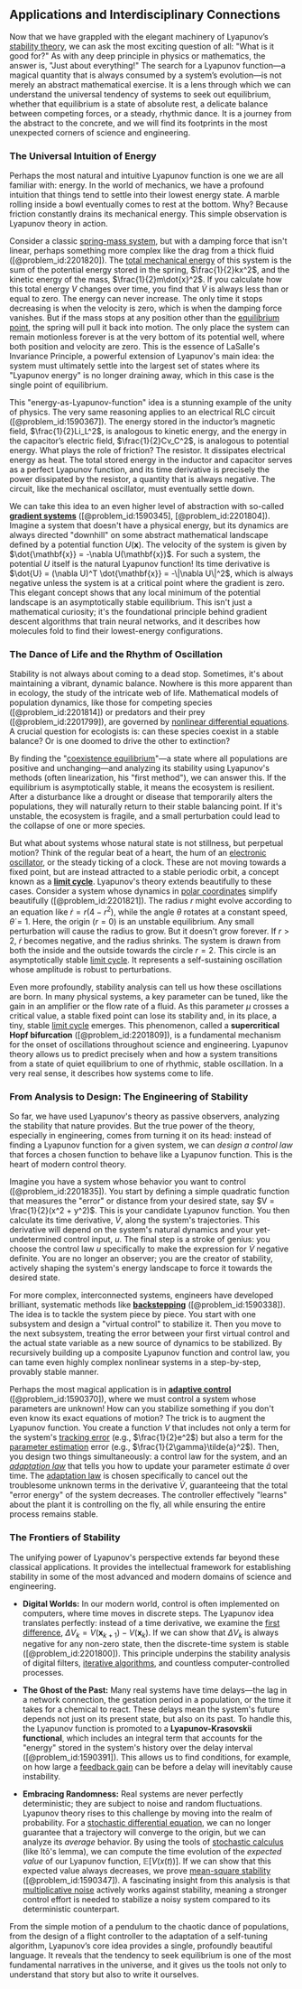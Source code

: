 ## Applications and Interdisciplinary Connections

Now that we have grappled with the elegant machinery of Lyapunov’s [stability theory](@article_id:149463), we can ask the most exciting question of all: "What is it good for?" As with any deep principle in physics or mathematics, the answer is, "Just about everything!" The search for a Lyapunov function—a magical quantity that is always consumed by a system’s evolution—is not merely an abstract mathematical exercise. It is a lens through which we can understand the universal tendency of systems to seek out equilibrium, whether that equilibrium is a state of absolute rest, a delicate balance between competing forces, or a steady, rhythmic dance. It is a journey from the abstract to the concrete, and we will find its footprints in the most unexpected corners of science and engineering.

### The Universal Intuition of Energy

Perhaps the most natural and intuitive Lyapunov function is one we are all familiar with: energy. In the world of mechanics, we have a profound intuition that things tend to settle into their lowest energy state. A marble rolling inside a bowl eventually comes to rest at the bottom. Why? Because friction constantly drains its mechanical energy. This simple observation is Lyapunov theory in action.

Consider a classic [spring-mass system](@article_id:176782), but with a damping force that isn't linear, perhaps something more complex like the drag from a thick fluid ([@problem_id:2201820]). The [total mechanical energy](@article_id:166859) of this system is the sum of the potential energy stored in the spring, $\frac{1}{2}kx^2$, and the kinetic energy of the mass, $\frac{1}{2}m\dot{x}^2$. If you calculate how this total energy $V$ changes over time, you find that $\dot{V}$ is always less than or equal to zero. The energy can never increase. The only time it stops decreasing is when the velocity is zero, which is when the damping force vanishes. But if the mass stops at any position other than the [equilibrium point](@article_id:272211), the spring will pull it back into motion. The only place the system can remain motionless forever is at the very bottom of its potential well, where both position and velocity are zero. This is the essence of LaSalle's Invariance Principle, a powerful extension of Lyapunov's main idea: the system must ultimately settle into the largest set of states where its "Lyapunov energy" is no longer draining away, which in this case is the single point of equilibrium.

This "energy-as-Lyapunov-function" idea is a stunning example of the unity of physics. The very same reasoning applies to an electrical RLC circuit ([@problem_id:1590367]). The energy stored in the inductor’s magnetic field, $\frac{1}{2}Li_L^2$, is analogous to kinetic energy, and the energy in the capacitor’s electric field, $\frac{1}{2}Cv_C^2$, is analogous to potential energy. What plays the role of friction? The resistor. It dissipates electrical energy as heat. The total stored energy in the inductor and capacitor serves as a perfect Lyapunov function, and its time derivative is precisely the power dissipated by the resistor, a quantity that is always negative. The circuit, like the mechanical oscillator, must eventually settle down.

We can take this idea to an even higher level of abstraction with so-called **[gradient systems](@article_id:275488)** ([@problem_id:1590345], [@problem_id:2201804]). Imagine a system that doesn't have a physical energy, but its dynamics are always directed "downhill" on some abstract mathematical landscape defined by a potential function $U(\mathbf{x})$. The velocity of the system is given by $\dot{\mathbf{x}} = -\nabla U(\mathbf{x})$. For such a system, the potential $U$ itself is the natural Lyapunov function! Its time derivative is $\dot{U} = (\nabla U)^T \dot{\mathbf{x}} = -\|\nabla U\|^2$, which is always negative unless the system is at a critical point where the gradient is zero. This elegant concept shows that any local minimum of the potential landscape is an asymptotically stable equilibrium. This isn't just a mathematical curiosity; it's the foundational principle behind gradient descent algorithms that train neural networks, and it describes how molecules fold to find their lowest-energy configurations.

### The Dance of Life and the Rhythm of Oscillation

Stability is not always about coming to a dead stop. Sometimes, it's about maintaining a vibrant, dynamic balance. Nowhere is this more apparent than in ecology, the study of the intricate web of life. Mathematical models of population dynamics, like those for competing species ([@problem_id:2201814]) or predators and their prey ([@problem_id:2201799]), are governed by [nonlinear differential equations](@article_id:164203). A crucial question for ecologists is: can these species coexist in a stable balance? Or is one doomed to drive the other to extinction?

By finding the "[coexistence equilibrium](@article_id:273198)"—a state where all populations are positive and unchanging—and analyzing its stability using Lyapunov's methods (often linearization, his "first method"), we can answer this. If the equilibrium is asymptotically stable, it means the ecosystem is resilient. After a disturbance like a drought or disease that temporarily alters the populations, they will naturally return to their stable balancing point. If it's unstable, the ecosystem is fragile, and a small perturbation could lead to the collapse of one or more species.

But what about systems whose natural state is not stillness, but perpetual motion? Think of the regular beat of a heart, the hum of an [electronic oscillator](@article_id:274219), or the steady ticking of a clock. These are not moving towards a fixed point, but are instead attracted to a stable periodic orbit, a concept known as a **[limit cycle](@article_id:180332)**. Lyapunov's theory extends beautifully to these cases. Consider a system whose dynamics in [polar coordinates](@article_id:158931) simplify beautifully ([@problem_id:2201821]). The radius $r$ might evolve according to an equation like $\dot{r} = r(4 - r^2)$, while the angle $\theta$ rotates at a constant speed, $\dot{\theta}=1$. Here, the origin ($r=0$) is an unstable equilibrium. Any small perturbation will cause the radius to grow. But it doesn't grow forever. If $r \gt 2$, $\dot{r}$ becomes negative, and the radius shrinks. The system is drawn from both the inside and the outside towards the circle $r=2$. This circle is an asymptotically stable [limit cycle](@article_id:180332). It represents a self-sustaining oscillation whose amplitude is robust to perturbations.

Even more profoundly, stability analysis can tell us how these oscillations are born. In many physical systems, a key parameter can be tuned, like the gain in an amplifier or the flow rate of a fluid. As this parameter $\mu$ crosses a critical value, a stable fixed point can lose its stability and, in its place, a tiny, stable [limit cycle](@article_id:180332) emerges. This phenomenon, called a **supercritical Hopf bifurcation** ([@problem_id:2201809]), is a fundamental mechanism for the onset of oscillations throughout science and engineering. Lyapunov theory allows us to predict precisely when and how a system transitions from a state of quiet equilibrium to one of rhythmic, stable oscillation. In a very real sense, it describes how systems come to life.

### From Analysis to Design: The Engineering of Stability

So far, we have used Lyapunov's theory as passive observers, analyzing the stability that nature provides. But the true power of the theory, especially in engineering, comes from turning it on its head: instead of finding a Lyapunov function for a given system, we can *design a control law* that forces a chosen function to behave like a Lyapunov function. This is the heart of modern control theory.

Imagine you have a system whose behavior you want to control ([@problem_id:2201835]). You start by defining a simple quadratic function that measures the "error" or distance from your desired state, say $V = \frac{1}{2}(x^2 + y^2)$. This is your candidate Lyapunov function. You then calculate its time derivative, $\dot{V}$, along the system's trajectories. This derivative will depend on the system's natural dynamics and your yet-undetermined control input, $u$. The final step is a stroke of genius: you choose the control law $u$ specifically to make the expression for $\dot{V}$ negative definite. You are no longer an observer; you are the creator of stability, actively shaping the system's energy landscape to force it towards the desired state.

For more complex, interconnected systems, engineers have developed brilliant, systematic methods like **[backstepping](@article_id:177584)** ([@problem_id:1590338]). The idea is to tackle the system piece by piece. You start with one subsystem and design a "virtual control" to stabilize it. Then you move to the next subsystem, treating the error between your first virtual control and the actual state variable as a new source of dynamics to be stabilized. By recursively building up a composite Lyapunov function and control law, you can tame even highly complex nonlinear systems in a step-by-step, provably stable manner.

Perhaps the most magical application is in **[adaptive control](@article_id:262393)** ([@problem_id:1590370]), where we must control a system whose parameters are unknown! How can you stabilize something if you don't even know its exact equations of motion? The trick is to augment the Lyapunov function. You create a function $V$ that includes not only a term for the system's [tracking error](@article_id:272773) (e.g., $\frac{1}{2}e^2$) but also a term for the [parameter estimation](@article_id:138855) error (e.g., $\frac{1}{2\gamma}\tilde{a}^2$). Then, you design two things simultaneously: a control law for the system, and an *[adaptation law](@article_id:163274)* that tells you how to update your parameter estimate $\hat{a}$ over time. The [adaptation law](@article_id:163274) is chosen specifically to cancel out the troublesome unknown terms in the derivative $\dot{V}$, guaranteeing that the total "error energy" of the system decreases. The controller effectively "learns" about the plant it is controlling on the fly, all while ensuring the entire process remains stable.

### The Frontiers of Stability

The unifying power of Lyapunov's perspective extends far beyond these classical applications. It provides the intellectual framework for establishing stability in some of the most advanced and modern domains of science and engineering.

-   **Digital Worlds:** In our modern world, control is often implemented on computers, where time moves in discrete steps. The Lyapunov idea translates perfectly: instead of a time derivative, we examine the [first difference](@article_id:275181), $\Delta V_k = V(\mathbf{x}_{k+1}) - V(\mathbf{x}_k)$. If we can show that $\Delta V_k$ is always negative for any non-zero state, then the discrete-time system is stable ([@problem_id:2201800]). This principle underpins the stability analysis of digital filters, [iterative algorithms](@article_id:159794), and countless computer-controlled processes.

-   **The Ghost of the Past:** Many real systems have time delays—the lag in a network connection, the gestation period in a population, or the time it takes for a chemical to react. These delays mean the system's future depends not just on its present state, but also on its past. To handle this, the Lyapunov function is promoted to a **Lyapunov-Krasovskii functional**, which includes an integral term that accounts for the "energy" stored in the system's history over the delay interval ([@problem_id:1590391]). This allows us to find conditions, for example, on how large a [feedback gain](@article_id:270661) can be before a delay will inevitably cause instability.

-   **Embracing Randomness:** Real systems are never perfectly deterministic; they are subject to noise and random fluctuations. Lyapunov theory rises to this challenge by moving into the realm of probability. For a [stochastic differential equation](@article_id:139885), we can no longer guarantee that a trajectory will converge to the origin, but we can analyze its *average* behavior. By using the tools of [stochastic calculus](@article_id:143370) (like Itô's lemma), we can compute the time evolution of the *expected value* of our Lyapunov function, $\mathbb{E}[V(x(t))]$. If we can show that this expected value always decreases, we prove [mean-square stability](@article_id:165410) ([@problem_id:1590347]). A fascinating insight from this analysis is that [multiplicative noise](@article_id:260969) actively works against stability, meaning a stronger control effort is needed to stabilize a noisy system compared to its deterministic counterpart.

From the simple motion of a pendulum to the chaotic dance of populations, from the design of a flight controller to the adaptation of a self-tuning algorithm, Lyapunov’s core idea provides a single, profoundly beautiful language. It reveals that the tendency to seek equilibrium is one of the most fundamental narratives in the universe, and it gives us the tools not only to understand that story but also to write it ourselves.